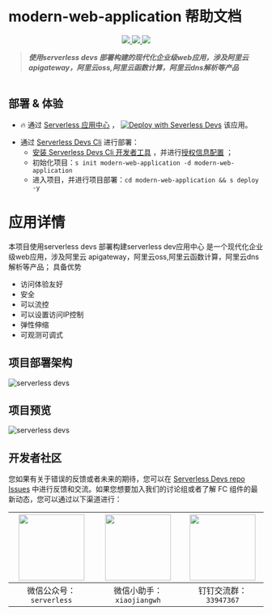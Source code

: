 # modern-web-application 帮助文档

<p align="center" class="flex justify-center">
    <a href="https://www.serverless-devs.com" class="ml-1">
    <img src="http://editor.devsapp.cn/icon?package=modern-web-application&type=packageType">
  </a>
  <a href="http://www.devsapp.cn/details.html?name=modern-web-application" class="ml-1">
    <img src="http://editor.devsapp.cn/icon?package=modern-web-application&type=packageVersion">
  </a>
  <a href="http://www.devsapp.cn/details.html?name=modern-web-application" class="ml-1">
    <img src="http://editor.devsapp.cn/icon?package=modern-web-application&type=packageDownload">
  </a>
</p>

<description>

> ***使用serverless devs 部署构建的现代化企业级web应用，涉及阿里云 apigateway，阿里云oss,阿里云函数计算，阿里云dns解析等产品***

</description>

<table>



</table>

<codepre id="codepre">

</codepre>

<deploy>

## 部署 & 体验

<appcenter>

- :fire: 通过 [Serverless 应用中心](https://fcnext.console.aliyun.com/applications/create?template=modern-web-application) ，
[![Deploy with Severless Devs](https://img.alicdn.com/imgextra/i1/O1CN01w5RFbX1v45s8TIXPz_!!6000000006118-55-tps-95-28.svg)](https://fcnext.console.aliyun.com/applications/create?template=modern-web-application)  该应用。 

</appcenter>

- 通过 [Serverless Devs Cli](https://www.serverless-devs.com/serverless-devs/install) 进行部署：
    - [安装 Serverless Devs Cli 开发者工具](https://www.serverless-devs.com/serverless-devs/install) ，并进行[授权信息配置](https://www.serverless-devs.com/fc/config) ；
    - 初始化项目：`s init modern-web-application -d modern-web-application`   
    - 进入项目，并进行项目部署：`cd modern-web-application && s deploy -y`

</deploy>

<appdetail id="flushContent">

# 应用详情

本项目使用serverless devs 部署构建serverless dev应用中心
是一个现代化企业级web应用，涉及阿里云 apigateway，阿里云oss,阿里云函数计算，阿里云dns解析等产品；
具备优势
+ 访问体验友好
+ 安全
+ 可以流控
+ 可以设置访问IP控制
+ 弹性伸缩
+ 可观测可调式


## 项目部署架构
![serverless devs](https://img.alicdn.com/imgextra/i2/O1CN01k2WNxD1pX3Bwk5XCW_!!6000000005369-2-tps-2188-938.png)

## 项目预览
![serverless devs](https://img.alicdn.com/imgextra/i1/O1CN01xnqOrf1nkDLIoIw7U_!!6000000005127-2-tps-3464-1814.png)



</appdetail>

<devgroup>

## 开发者社区

您如果有关于错误的反馈或者未来的期待，您可以在 [Serverless Devs repo Issues](https://github.com/serverless-devs/serverless-devs/issues) 中进行反馈和交流。如果您想要加入我们的讨论组或者了解 FC 组件的最新动态，您可以通过以下渠道进行：

<p align="center">

| <img src="https://serverless-article-picture.oss-cn-hangzhou.aliyuncs.com/1635407298906_20211028074819117230.png" width="130px" > | <img src="https://serverless-article-picture.oss-cn-hangzhou.aliyuncs.com/1635407044136_20211028074404326599.png" width="130px" > | <img src="https://serverless-article-picture.oss-cn-hangzhou.aliyuncs.com/1635407252200_20211028074732517533.png" width="130px" > |
|--- | --- | --- |
| <center>微信公众号：`serverless`</center> | <center>微信小助手：`xiaojiangwh`</center> | <center>钉钉交流群：`33947367`</center> | 

</p>

</devgroup>